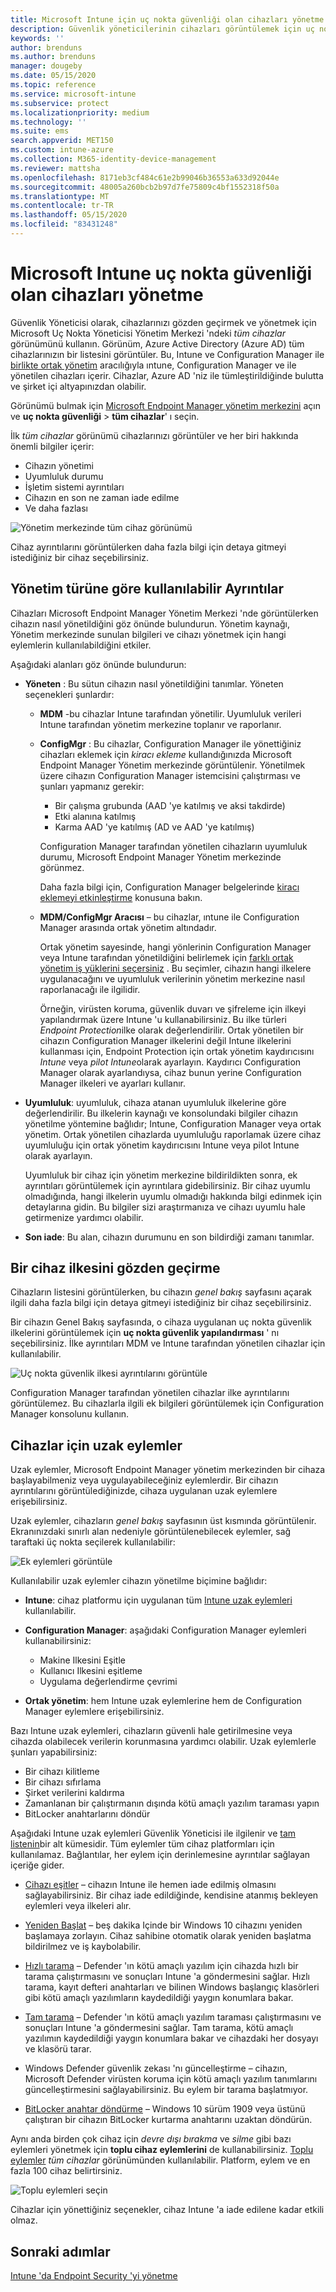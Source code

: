 ```yaml
---
title: Microsoft Intune için uç nokta güvenliği olan cihazları yönetme | Microsoft Docs
description: Güvenlik yöneticilerinin cihazları görüntülemek için uç nokta güvenlik düğümünü nasıl kullanabileceğinizi ve bunları Microsoft uç noktası Yöneticisi ' nde yönetmeyi nasıl sağlayabileceğini öğrenin.
keywords: ''
author: brenduns
ms.author: brenduns
manager: dougeby
ms.date: 05/15/2020
ms.topic: reference
ms.service: microsoft-intune
ms.subservice: protect
ms.localizationpriority: medium
ms.technology: ''
ms.suite: ems
search.appverid: MET150
ms.custom: intune-azure
ms.collection: M365-identity-device-management
ms.reviewer: mattsha
ms.openlocfilehash: 8171eb3cf484c61e2b99046b36553a633d92044e
ms.sourcegitcommit: 48005a260bcb2b97d7fe75809c4bf1552318f50a
ms.translationtype: MT
ms.contentlocale: tr-TR
ms.lasthandoff: 05/15/2020
ms.locfileid: "83431248"
---
```

# <a name="manage-devices-with-endpoint-security-in-microsoft-intune"></a>Microsoft Intune uç nokta güvenliği olan cihazları yönetme

Güvenlik Yöneticisi olarak, cihazlarınızı gözden geçirmek ve yönetmek için Microsoft Uç Nokta Yöneticisi Yönetim Merkezi 'ndeki *tüm cihazlar* görünümünü kullanın. Görünüm, Azure Active Directory (Azure AD) tüm cihazlarınızın bir listesini görüntüler. Bu, Intune ve Configuration Manager ile [birlikte ortak yönetim](https://docs.microsoft.com/configmgr/comanage/overview) aracılığıyla ıntune, Configuration Manager ve ile yönetilen cihazları içerir. Cihazlar, Azure AD 'niz ile tümleştirildiğinde bulutta ve şirket içi altyapınızdan olabilir.

 Görünümü bulmak için [Microsoft Endpoint Manager yönetim merkezini](https://go.microsoft.com/fwlink/?linkid=2109431) açın ve **uç nokta güvenliği**  >  **tüm cihazlar**' ı seçin.

İlk *tüm cihazlar* görünümü cihazlarınızı görüntüler ve her biri hakkında önemli bilgiler içerir:

- Cihazın yönetimi
- Uyumluluk durumu
- İşletim sistemi ayrıntıları
- Cihazın en son ne zaman iade edilme
- Ve daha fazlası

![Yönetim merkezinde tüm cihaz görünümü](./media/endpoint-security-manage-devices/all-device-view.png)

Cihaz ayrıntılarını görüntülerken daha fazla bilgi için detaya gitmeyi istediğiniz bir cihaz seçebilirsiniz.

## <a name="available-details-by-management-type"></a>Yönetim türüne göre kullanılabilir Ayrıntılar

Cihazları Microsoft Endpoint Manager Yönetim Merkezi 'nde görüntülerken cihazın nasıl yönetildiğini göz önünde bulundurun. Yönetim kaynağı, Yönetim merkezinde sunulan bilgileri ve cihazı yönetmek için hangi eylemlerin kullanılabildiğini etkiler.

Aşağıdaki alanları göz önünde bulundurun:

- **Yöneten** : Bu sütun cihazın nasıl yönetildiğini tanımlar. Yöneten seçenekleri şunlardır:

  - **MDM** -bu cihazlar Intune tarafından yönetilir. Uyumluluk verileri Intune tarafından yönetim merkezine toplanır ve raporlanır.

  - **ConfigMgr** : Bu cihazlar, Configuration Manager ile yönettiğiniz cihazları eklemek için *kiracı ekleme* kullandığınızda Microsoft Endpoint Manager Yönetim merkezinde görüntülenir. Yönetilmek üzere cihazın Configuration Manager istemcisini çalıştırması ve şunları yapmanız gerekir:

    - Bir çalışma grubunda (AAD 'ye katılmış ve aksi takdirde)
    - Etki alanına katılmış
    - Karma AAD 'ye katılmış (AD ve AAD 'ye katılmış)

    Configuration Manager tarafından yönetilen cihazların uyumluluk durumu, Microsoft Endpoint Manager Yönetim merkezinde görünmez.

    Daha fazla bilgi için, Configuration Manager belgelerinde [kiracı eklemeyi etkinleştirme](https://docs.microsoft.com/configmgr/tenant-attach/device-sync-actions) konusuna bakın.

  - **MDM/ConfigMgr Aracısı** – bu cihazlar, ıntune ile Configuration Manager arasında ortak yönetim altındadır.

    Ortak yönetim sayesinde, hangi yönlerinin Configuration Manager veya Intune tarafından yönetildiğini belirlemek için [farklı ortak yönetim iş yüklerini seçersiniz](https://docs.microsoft.com/configmgr/comanage/how-to-switch-workloads) . Bu seçimler, cihazın hangi ilkelere uygulanacağını ve uyumluluk verilerinin yönetim merkezine nasıl raporlanacağı ile ilgilidir.

    Örneğin, virüsten koruma, güvenlik duvarı ve şifreleme için ilkeyi yapılandırmak üzere Intune 'u kullanabilirsiniz. Bu ilke türleri *Endpoint Protection*ilke olarak değerlendirilir. Ortak yönetilen bir cihazın Configuration Manager ilkelerini değil Intune ilkelerini kullanması için, Endpoint Protection için ortak yönetim kaydırıcısını *Intune* veya *pilot Intune*olarak ayarlayın. Kaydırıcı Configuration Manager olarak ayarlandıysa, cihaz bunun yerine Configuration Manager ilkeleri ve ayarları kullanır.

- **Uyumluluk**: uyumluluk, cihaza atanan uyumluluk ilkelerine göre değerlendirilir. Bu ilkelerin kaynağı ve konsolundaki bilgiler cihazın yönetilme yöntemine bağlıdır; Intune, Configuration Manager veya ortak yönetim. Ortak yönetilen cihazlarda uyumluluğu raporlamak üzere cihaz uyumluluğu için ortak yönetim kaydırıcısını Intune veya pilot Intune olarak ayarlayın.  

  Uyumluluk bir cihaz için yönetim merkezine bildirildikten sonra, ek ayrıntıları görüntülemek için ayrıntılara gidebilirsiniz. Bir cihaz uyumlu olmadığında, hangi ilkelerin uyumlu olmadığı hakkında bilgi edinmek için detaylarına gidin. Bu bilgiler sizi araştırmanıza ve cihazı uyumlu hale getirmenize yardımcı olabilir.

- **Son iade**: Bu alan, cihazın durumunu en son bildirdiği zamanı tanımlar.

## <a name="review-a-devices-policy"></a>Bir cihaz ilkesini gözden geçirme

Cihazların listesini görüntülerken, bu cihazın *genel bakış* sayfasını açarak ilgili daha fazla bilgi için detaya gitmeyi istediğiniz bir cihaz seçebilirsiniz.

Bir cihazın Genel Bakış sayfasında, o cihaza uygulanan uç nokta güvenlik ilkelerini görüntülemek için **uç nokta güvenlik yapılandırması** ' nı seçebilirsiniz. İlke ayrıntıları MDM ve Intune tarafından yönetilen cihazlar için kullanılabilir.

![Uç nokta güvenlik ilkesi ayrıntılarını görüntüle](./media/endpoint-security-manage-devices/view-policy-details.png)

Configuration Manager tarafından yönetilen cihazlar ilke ayrıntılarını görüntülemez. Bu cihazlarla ilgili ek bilgileri görüntülemek için Configuration Manager konsolunu kullanın.

## <a name="remote-actions-for-devices"></a>Cihazlar için uzak eylemler

Uzak eylemler, Microsoft Endpoint Manager yönetim merkezinden bir cihaza başlayabilmeniz veya uygulayabileceğiniz eylemlerdir. Bir cihazın ayrıntılarını görüntülediğinizde, cihaza uygulanan uzak eylemlere erişebilirsiniz.

Uzak eylemler, cihazların *genel bakış* sayfasının üst kısmında görüntülenir. Ekranınızdaki sınırlı alan nedeniyle görüntülenebilecek eylemler, sağ taraftaki üç nokta seçilerek kullanılabilir:

![Ek eylemleri görüntüle](./media/endpoint-security-manage-devices/view-additional-actions.png)

Kullanılabilir uzak eylemler cihazın yönetilme biçimine bağlıdır:

- **Intune**: cihaz platformu için uygulanan tüm [Intune uzak eylemleri](../remote-actions/device-management.md) kullanılabilir.  
- **Configuration Manager**: aşağıdaki Configuration Manager eylemleri kullanabilirsiniz:

  - Makine Ilkesini Eşitle
  - Kullanıcı Ilkesini eşitleme
  - Uygulama değerlendirme çevrimi

- **Ortak yönetim**: hem Intune uzak eylemlerine hem de Configuration Manager eylemlere erişebilirsiniz.

Bazı Intune uzak eylemleri, cihazların güvenli hale getirilmesine veya cihazda olabilecek verilerin korunmasına yardımcı olabilir. Uzak eylemlerle şunları yapabilirsiniz:

- Bir cihazı kilitleme
- Bir cihazı sıfırlama
- Şirket verilerini kaldırma
- Zamanlanan bir çalıştırmanın dışında kötü amaçlı yazılım taraması yapın
- BitLocker anahtarlarını döndür

Aşağıdaki Intune uzak eylemleri Güvenlik Yöneticisi ile ilgilenir ve [tam listenin](../remote-actions/device-inventory.md#view-the-device-details)bir alt kümesidir. Tüm eylemler tüm cihaz platformları için kullanılamaz. Bağlantılar, her eylem için derinlemesine ayrıntılar sağlayan içeriğe gider.

- [Cihazı eşitler](../remote-actions/device-sync.md) – cihazın Intune ile hemen iade edilmiş olmasını sağlayabilirsiniz. Bir cihaz iade edildiğinde, kendisine atanmış bekleyen eylemleri veya ilkeleri alır.  

- [Yeniden Başlat](../remote-actions/device-restart.md) – beş dakika Içinde bir Windows 10 cihazını yeniden başlamaya zorlayın. Cihaz sahibine otomatik olarak yeniden başlatma bildirilmez ve iş kaybolabilir.

- [Hızlı tarama](../configuration/device-restrictions-windows-10.md) – Defender 'ın kötü amaçlı yazılım için cihazda hızlı bir tarama çalıştırmasını ve sonuçları Intune 'a göndermesini sağlar. Hızlı tarama, kayıt defteri anahtarları ve bilinen Windows başlangıç klasörleri gibi kötü amaçlı yazılımların kaydedildiği yaygın konumlara bakar.

- [Tam tarama](../configuration/device-restrictions-windows-10.md) – Defender 'ın kötü amaçlı yazılım taraması çalıştırmasını ve sonuçları Intune 'a göndermesini sağlar. Tam tarama, kötü amaçlı yazılımın kaydedildiği yaygın konumlara bakar ve cihazdaki her dosyayı ve klasörü tarar.

- Windows Defender güvenlik zekası 'nı güncelleştirme – cihazın, Microsoft Defender virüsten koruma için kötü amaçlı yazılım tanımlarını güncelleştirmesini sağlayabilirsiniz. Bu eylem bir tarama başlatmıyor.

- [BitLocker anahtar döndürme](../protect/encrypt-devices.md#to-rotate-the-bitlocker-recovery-key) – Windows 10 sürüm 1909 veya üstünü çalıştıran bir cihazın BitLocker kurtarma anahtarını uzaktan döndürün.

Aynı anda birden çok cihaz için *devre dışı bırakma* ve *silme* gibi bazı eylemleri yönetmek için **toplu cihaz eylemlerini** de kullanabilirsiniz. [Toplu eylemler](../remote-actions/bulk-device-actions.md) *tüm cihazlar* görünümünden kullanılabilir. Platform, eylem ve en fazla 100 cihaz belirtirsiniz.

![Toplu eylemleri seçin](./media/endpoint-security-manage-devices/select-bulk-actions.png)

Cihazlar için yönettiğiniz seçenekler, cihaz Intune 'a iade edilene kadar etkili olmaz.

## <a name="next-steps"></a>Sonraki adımlar

[Intune 'da Endpoint Security 'yi yönetme](../protect/endpoint-security.md)